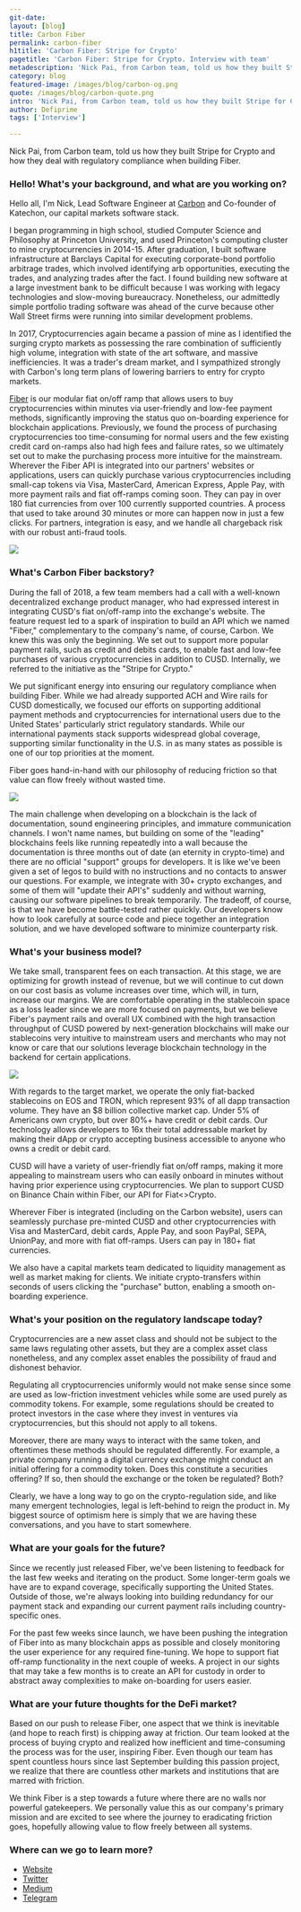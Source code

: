 ```yaml
---
git-date:
layout: [blog]
title: Carbon Fiber
permalink: carbon-fiber
h1title: 'Carbon Fiber: Stripe for Crypto'
pagetitle: 'Carbon Fiber: Stripe for Crypto. Interview with team'
metadescription: 'Nick Pai, from Carbon team, told us how they built Stripe for Crypto and how they deal with regulatory compliance when building Fiber.'
category: blog
featured-image: /images/blog/carbon-og.png
quote: /images/blog/carbon-quote.png
intro: 'Nick Pai, from Carbon team, told us how they built Stripe for Crypto and how they deal with regulatory compliance when building Fiber.'
author: Defiprime
tags: ['Interview']

---
```

Nick Pai, from Carbon team, told us how they built Stripe for Crypto and how they deal with regulatory compliance when building Fiber.  

### Hello! What's your background, and what are you working on?

Hello all, I'm Nick, Lead Software Engineer at [Carbon](https://www.carbon.money/) and Co-founder of Katechon, our capital markets software stack.

I began programming in high school, studied Computer Science and Philosophy at Princeton University, and used Princeton's computing cluster to mine cryptocurrencies in 2014-15. After graduation, I built software infrastructure at Barclays Capital for executing corporate-bond portfolio arbitrage trades, which involved identifying arb opportunities, executing the trades, and analyzing trades after the fact. I found building new software at a large investment bank to be difficult because I was working with legacy technologies and slow-moving bureaucracy. Nonetheless, our admittedly simple portfolio trading software was ahead of the curve because other Wall Street firms were running into similar development problems.

In 2017, Cryptocurrencies again became a passion of mine as I identified the surging crypto markets as possessing the rare combination of sufficiently high volume, integration with state of the art software, and massive inefficiencies. It was a trader's dream market, and I sympathized strongly with Carbon's long term plans of lowering barriers to entry for crypto markets.

[Fiber](https://www.carbon.money/fiber#intro) is our modular fiat on/off ramp that allows users to buy cryptocurrencies within minutes via user-friendly and low-fee payment methods, significantly improving the status quo on-boarding experience for blockchain applications. Previously, we found the process of purchasing cryptocurrencies too time-consuming for normal users and the few existing credit card on-ramps also had high fees and failure rates, so we ultimately set out to make the purchasing process more intuitive for the mainstream. Wherever the Fiber API is integrated into our partners' websites or applications, users can quickly purchase various cryptocurrencies including small-cap tokens via Visa, MasterCard, American Express, Apple Pay, with more payment rails and fiat off-ramps coming soon. They can pay in over 180 fiat currencies from over 100 currently supported countries. A process that used to take around 30 minutes or more can happen now in just a few clicks. For partners, integration is easy, and we handle all chargeback risk with our robust anti-fraud tools.

![](/images/blog/carbon1.png)

### What's Carbon Fiber backstory?

During the fall of 2018, a few team members had a call with a well-known decentralized exchange product manager, who had expressed interest in integrating CUSD's fiat on/off-ramp into the exchange's website. The feature request led to a spark of inspiration to build an API which we named "Fiber," complementary to the company's name, of course, Carbon. We knew this was only the beginning. We set out to support more popular payment rails, such as credit and debits cards, to enable fast and low-fee purchases of various cryptocurrencies in addition to CUSD. Internally, we referred to the initiative as the "Stripe for Crypto."

We put significant energy into ensuring our regulatory compliance when building Fiber. While we had already supported ACH and Wire rails for CUSD domestically, we focused our efforts on supporting additional payment methods and cryptocurrencies for international users due to the United States' particularly strict regulatory standards. While our international payments stack supports widespread global coverage, supporting similar functionality in the U.S. in as many states as possible is one of our top priorities at the moment.

Fiber goes hand-in-hand with our philosophy of reducing friction so that value can flow freely without wasted time.

![](/images/blog/carbon3.gif)

The main challenge when developing on a blockchain is the lack of documentation, sound engineering principles, and immature communication channels. I won't name names, but building on some of the "leading" blockchains feels like running repeatedly into a wall because the documentation is three months out of date (an eternity in crypto-time) and there are no official "support" groups for developers. It is like we've been given a set of legos to build with no instructions and no contacts to answer our questions. For example, we integrate with 30+ crypto exchanges, and some of them will "update their API's" suddenly and without warning, causing our software pipelines to break temporarily. The tradeoff, of course, is that we have become battle-tested rather quickly. Our developers know how to look carefully at source code and piece together an integration solution, and we have developed software to minimize counterparty risk.

### What's your business model?

We take small, transparent fees on each transaction. At this stage, we are optimizing for growth instead of revenue, but we will continue to cut down on our cost basis as volume increases over time, which will, in turn, increase our margins. We are comfortable operating in the stablecoin space as a loss leader since we are more focused on payments, but we believe Fiber's payment rails and overall UX combined with the high transaction throughput of CUSD powered by next-generation blockchains will make our stablecoins very intuitive to mainstream users and merchants who may not know or care that our solutions leverage blockchain technology in the backend for certain applications.

![](/images/blog/carbon2.png)

With regards to the target market, we operate the only fiat-backed stablecoins on EOS and TRON, which represent 93% of all dapp transaction volume. They have an $8 billion collective market cap. Under 5% of Americans own crypto, but over 80%+ have credit or debit cards. Our technology allows developers to 16x their total addressable market by making their dApp or crypto accepting business accessible to anyone who owns a credit or debit card.  

CUSD will have a variety of user-friendly fiat on/off ramps, making it more appealing to mainstream users who can easily onboard in minutes without having prior experience using cryptocurrencies. We plan to support CUSD on Binance Chain within Fiber, our API for Fiat<>Crypto.

Wherever Fiber is integrated (including on the Carbon website), users can seamlessly purchase pre-minted CUSD and other cryptocurrencies with Visa and MasterCard, debit cards, Apple Pay, and soon PayPal, SEPA, UnionPay, and more with fiat off-ramps. Users can pay in 180+ fiat currencies.

We also have a capital markets team dedicated to liquidity management as well as market making for clients. We initiate crypto-transfers within seconds of users clicking the "purchase" button, enabling a smooth on-boarding experience.

### What's your position on the regulatory landscape today?

Cryptocurrencies are a new asset class and should not be subject to the same laws regulating other assets, but they are a complex asset class nonetheless, and any complex asset enables the possibility of fraud and dishonest behavior.

Regulating all cryptocurrencies uniformly would not make sense since some are used as low-friction investment vehicles while some are used purely as commodity tokens. For example, some regulations should be created to protect investors in the case where they invest in ventures via cryptocurrencies, but this should not apply to all tokens.

Moreover, there are many ways to interact with the same token, and oftentimes these methods should be regulated differently. For example, a private company running a digital currency exchange might conduct an initial offering for a commodity token. Does this constitute a securities offering? If so, then should the exchange or the token be regulated? Both?

Clearly, we have a long way to go on the crypto-regulation side, and like many emergent technologies, legal is left-behind to reign the product in. My biggest source of optimism here is simply that we are having these conversations, and you have to start somewhere.

### What are your goals for the future?

Since we recently just released Fiber, we've been listening to feedback for the last few weeks and iterating on the product. Some longer-term goals we have are to expand coverage, specifically supporting the United States. Outside of those, we're always looking into building redundancy for our payment stack and expanding our current payment rails including country-specific ones.

For the past few weeks since launch, we have been pushing the integration of Fiber into as many blockchain apps as possible and closely monitoring the user experience for any required fine-tuning. We hope to support fiat off-ramp functionality in the next couple of weeks. A project in our sights that may take a few months is to create an API for custody in order to abstract away complexities to make on-boarding for users easier.

### What are your future thoughts for the DeFi market?

Based on our push to release Fiber, one aspect that we think is inevitable (and hope to reach first) is chipping away at friction. Our team looked at the process of buying crypto and realized how inefficient and time-consuming the process was for the user, inspiring Fiber. Even though our team has spent countless hours since last September building this passion project, we realize that there are countless other markets and institutions that are marred with friction.

We think Fiber is a step towards a future where there are no walls nor powerful gatekeepers. We personally value this as our company's primary mission and are excited to see where the journey to eradicating friction goes, hopefully allowing value to flow freely between all systems.

### Where can we go to learn more?

- [Website](https://www.carbon.money/)
- [Twitter](https://twitter.com/carbon_money)
- [Medium](https://medium.com/carbon-money)
- [Telegram](https://t.me/carbon_money)
